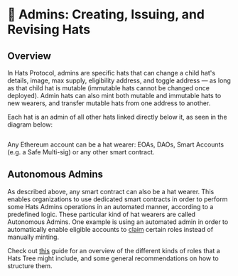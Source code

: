 # 🧙 Admins: Creating, Issuing, and Revising Hats

## Overview

In Hats Protocol, admins are specific hats that can change a child hat's details, image, max supply, eligibility address, and toggle address — as long as that child hat is mutable (immutable hats cannot be changed once deployed). Admin hats can also mint both mutable and immutable hats to new wearers, and transfer mutable hats from one address to another.

Each hat is an admin of all other hats linked directly below it, as seen in the diagram below:&#x20;

<figure><img src="../../.gitbook/assets/All Templates + Notes (21).png" alt=""><figcaption></figcaption></figure>

Any Ethereum account can be a hat wearer: EOAs, DAOs, Smart Accounts (e.g. a Safe Multi-sig) or any other smart contract.&#x20;

## Autonomous Admins

As described above, any smart contract can also be a hat wearer. This enables organizations to use dedicated smart contracts in order to perform some Hats Admins operations in an automated manner, according to a predefined logic. These particular kind of hat wearers are called Autonomous Admins. One example is using an automated admin in order to automatically enable eligible accounts to [claim](../making-hats-claimable.md) certain roles instead of manually minting.

Check out [this](../what-hats-do-i-need.md) guide for an overview of the different kinds of roles that a Hats Tree might include, and some general recommendations on how to structure them.
